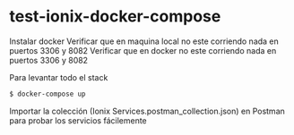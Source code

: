 # test-ionix-docker-compose
Instalar docker
Verificar que en maquina local no este corriendo nada en puertos 3306 y 8082
Verificar que en docker no este corriendo nada en puertos 3306 y 8082

Para levantar todo el stack 
```sh
$ docker-compose up
```

Importar la colección (Ionix Services.postman_collection.json) en Postman para probar los servicios fácilemente
